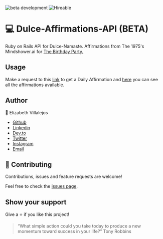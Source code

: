 ![beta development](https://img.shields.io/badge/beta-development-green?style=flat-square)
![Hireable](https://cdn.rawgit.com/hiendv/hireable/master/styles/default/yes.svg)

# 💻 Dulce-Affirmations-API (BETA)

Ruby on Rails API for Dulce-Namaste. Affirmations from The 1975's Mindshower.ai for [The Birthday Party.](https://www.youtube.com/watch?v=Do7B74dyEVs) 

## Usage

Make a request to this [link](https://dulce-affirmations-api.herokuapp.com/affirmation) to get a Daily Affirmation and [here](https://dulce-affirmations-api.herokuapp.com/affirmation/index) you can see all the affirmations available.


## Author

👤 Elizabeth Villalejos

- [Github](https://github.com/misselliev)
- [Linkedin](https://linkedin.com/ellievillalejos)
- [Dev.to](https://dev.to/misselliev)
- [Twitter](https://twitter.com/miss_elliev/)
- [Instagram](https://www.instagram.com/miss_elliev/)
- [Email](mailto:elizabeth.villalejos@gmail.com?subject=Website%20Inquiry)


## 🤝 Contributing

Contributions, issues and feature requests are welcome!

Feel free to check the [issues page](issues/).

## Show your support

Give a ⭐️ if you like this project!

> “What simple action could you take today to produce a new momentum toward success in your life?” Tony Robbins
